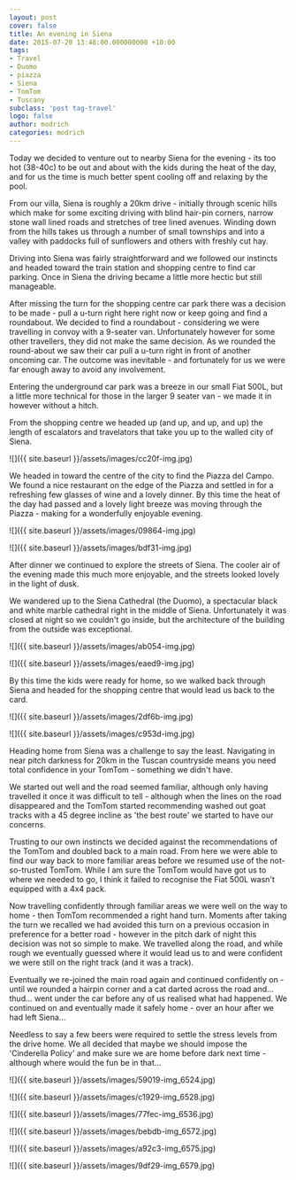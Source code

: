 ```yaml
---
layout: post
cover: false
title: An evening in Siena
date: 2015-07-20 13:48:00.000000000 +10:00
tags: 
- Travel
- Duomo
- piazza
- Siena
- TomTom
- Tuscany
subclass: 'post tag-travel'
logo: false
author: modrich
categories: modrich
---
```

Today we decided to venture out to nearby Siena for the evening - its too hot (38-40c) to be out and about with the kids during the heat of the day, and for us the time is much better spent cooling off and relaxing by the pool.

From our villa, Siena is roughly a 20km drive - initially through scenic hills which make for some exciting driving with blind hair-pin corners, narrow stone wall lined roads and stretches of tree lined avenues. Winding down from the hills takes us through a number of small townships and into a valley with paddocks full of sunflowers and others with freshly cut hay.

Driving into Siena was fairly straightforward and we followed our instincts and headed toward the train station and shopping centre to find car parking. Once in Siena the driving became a little more hectic but still manageable.

After missing the turn for the shopping centre car park there was a decision to be made - pull a u-turn right here right now or keep going and find a roundabout. We decided to find a roundabout - considering we were travelling in convoy with a 9-seater van. Unfortunately however for some other travellers, they did not make the same decision. As we rounded the round-about we saw their car pull a u-turn right in front of another oncoming car. The outcome was inevitable - and fortunately for us we were far enough away to avoid any involvement.

Entering the underground car park was a breeze in our small Fiat 500L, but a little more technical for those in the larger 9 seater van - we made it in however without a hitch.

From the shopping centre we headed up (and up, and up, and up) the length of escalators and travelators that take you up to the walled city of Siena.

![]({{ site.baseurl }}/assets/images/cc20f-img.jpg)

We headed in toward the centre of the city to find the Piazza del Campo. We found a nice restaurant on the edge of the Piazza and settled in for a refreshing few glasses of wine and a lovely dinner. By this time the heat of the day had passed and a lovely light breeze was moving through the Piazza - making for a wonderfully enjoyable evening.

![]({{ site.baseurl }}/assets/images/09864-img.jpg)

![]({{ site.baseurl }}/assets/images/bdf31-img.jpg)

After dinner we continued to explore the streets of Siena. The cooler air of the evening made this much more enjoyable, and the streets looked lovely in the light of dusk.

We wandered up to the Siena Cathedral (the Duomo), a spectacular black and white marble cathedral right in the middle of Siena. Unfortunately it was closed at night so we couldn't go inside, but the architecture of the building from the outside was exceptional.

![]({{ site.baseurl }}/assets/images/ab054-img.jpg)

![]({{ site.baseurl }}/assets/images/eaed9-img.jpg)

By this time the kids were ready for home, so we walked back through Siena and headed for the shopping centre that would lead us back to the card.

![]({{ site.baseurl }}/assets/images/2df6b-img.jpg)

![]({{ site.baseurl }}/assets/images/c953d-img.jpg)

Heading home from Siena was a challenge to say the least. Navigating in near pitch darkness for 20km in the Tuscan countryside means you need total confidence in your TomTom - something we didn't have.

We started out well and the road seemed familiar, although only having travelled it once it was difficult to tell - although when the lines on the road disappeared and the TomTom started recommending washed out goat tracks with a 45 degree incline as 'the best route' we started to have our concerns.

Trusting to our own instincts we decided against the recommendations of the TomTom and doubled back to a main road. From here we were able to find our way back to more familiar areas before we resumed use of the not-so-trusted TomTom. While I am sure the TomTom would have got us to where we needed to go, I think it failed to recognise the Fiat 500L wasn't equipped with a 4x4 pack.

Now travelling confidently through familiar areas we were well on the way to home - then TomTom recommended a right hand turn. Moments after taking the turn we recalled we had avoided this turn on a previous occasion in preference for a better road - however in the pitch dark of night this decision was not so simple to make. We travelled along the road, and while rough we eventually guessed where it would lead us to and were confident we were still on the right track (and it was a track).

Eventually we re-joined the main road again and continued confidently on - until we rounded a hairpin corner and a cat darted across the road and... thud... went under the car before any of us realised what had happened. We continued on and eventually made it safely home - over an hour after we had left Siena...

Needless to say a few beers were required to settle the stress levels from the drive home. We all decided that maybe we should impose the 'Cinderella Policy' and make sure we are home before dark next time - although where would the fun be in that...

![]({{ site.baseurl }}/assets/images/59019-img_6524.jpg)

![]({{ site.baseurl }}/assets/images/c1929-img_6528.jpg)

![]({{ site.baseurl }}/assets/images/77fec-img_6536.jpg)

![]({{ site.baseurl }}/assets/images/bebdb-img_6572.jpg)

![]({{ site.baseurl }}/assets/images/a92c3-img_6575.jpg)

![]({{ site.baseurl }}/assets/images/9df29-img_6579.jpg)

